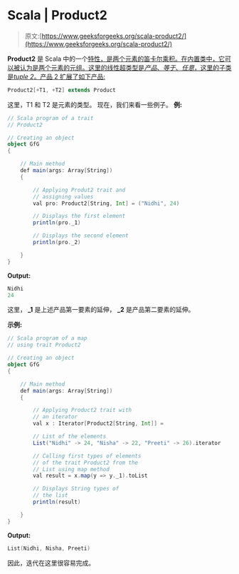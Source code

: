 # Scala | Product2

> 原文:[https://www.geeksforgeeks.org/scala-product2/](https://www.geeksforgeeks.org/scala-product2/)

**Product2** 是 Scala 中的一个[特性，是两个元素的笛卡尔乘积。在内置类中，它可以被认为是两个元素的元组。这里的线性超类型是*产品*、*等于*、*任意*，这里的子类是*tuple 2*。产品 2 扩展了如下产品:](https://www.geeksforgeeks.org/scala-traits/)

```scala
Product2[+T1, +T2] extends Product
```

这里，T1 和 T2 是元素的类型。
现在，我们来看一些例子。
**例:**

```scala
// Scala program of a trait
// Product2

// Creating an object
object GfG
{

    // Main method
    def main(args: Array[String]) 
    {

        // Applying Produt2 trait and
        // assigning values
        val pro: Product2[String, Int] = ("Nidhi", 24)

        // Displays the first element
        println(pro._1)

        // Displays the second element
        println(pro._2)

    }
}
```

**Output:**

```scala
Nidhi
24

```

这里， **_1** 是上述产品第一要素的延伸， **_2** 是产品第二要素的延伸。

**示例:**

```scala
// Scala program of a map
// using trait Product2

// Creating an object
object GfG
{

    // Main method
    def main(args: Array[String])
    {

        // Applying Product2 trait with
        // an iterator
        val x : Iterator[Product2[String, Int]] =

        // List of the elements 
        List("Nidhi" -> 24, "Nisha" -> 22, "Preeti" -> 26).iterator

        // Calling first types of elements 
        // of the trait Product2 from the
        // List using map method
        val result = x.map(y => y._1).toList

        // Displays String types of
        // the list
        println(result)

    }
}
```

**Output:**

```scala
List(Nidhi, Nisha, Preeti)

```

因此，迭代在这里很容易完成。